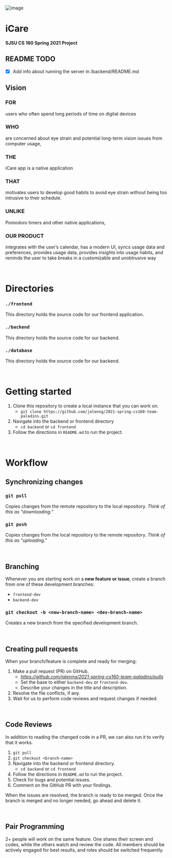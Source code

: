 ![image](https://user-images.githubusercontent.com/42555186/117086037-530e8d80-ad00-11eb-9ed7-77f48001290f.png)

# iCare

**SJSU CS 160 Spring 2021 Project**

## README TODO
- [X] Add info about running the server in /backend/README.md

## Vision
### FOR
users who often spend long periods of time on digital devices 
### WHO 
are concerned about eye strain and potential long-term vision issues from computer usage, 
### THE 
iCare app is a native application 
### THAT 
motivates users to develop good habits to avoid eye strain without being too intrusive to their schedule. 
### UNLIKE 
Pomodoro timers and other native applications, 
### OUR PRODUCT 
integrates with the user’s calendar, has a modern UI, syncs usage data and preferences, provides usage data, provides insights into usage habits, and reminds the user to take breaks in a customizable and unobtrusive way

<br/>

# Directories

### `./frontend`
This directory holds the source code for our frontend application.

### `./backend`
This directory holds the source code for our backend.

### `./database`
This directory holds the source code for our backend.

<br/>

# Getting started

1. Clone this repository to create a local instance that you can work on.
    - `git clone https://github.com/jalenng/2021-spring-cs160-team-paladins.git`
2. Navigate into the backend or frontend directory
    - `cd backend` or `cd frontend`
3. Follow the directions in `README.md` to run the project.

<br/>

# Workflow

## Synchronizing changes

### `git pull`
Copies changes from the remote repository to the local repository.
*Think of this as "downloading."*

### `git push`
Copies changes from the local repository to the remote repository. 
*Think of this as "uploading."*

<br/>

## Branching

Whenever you are starting work on a **new feature or issue**, create a branch from one of these development branches:
* `frontend-dev`
* `backend-dev`

### `git checkout -b <new-branch-name> <dev-branch-name>`
Creates a new branch from the specified development branch.

<br/>

## Creating pull requests

When your branch/feature is complete and ready for merging:
1. Make a pull request (PR) on GitHub. 
    - *https://github.com/jalenng/2021-spring-cs160-team-paladins/pulls*
    - Set the base to either `backend-dev` or `frontend-dev`.
    - Describe your changes in the title and description.
2. Resolve the file conflicts, if any.
3. Wait for us to perform code reviews and request changes if needed.

<br />

## Code Reviews

In addition to reading the changed code in a PR, we can also run it to verify that it works.

1. `git pull`
2. `git checkout <branch-name>`
3. Navigate into the backend or frontend directory.
    - `cd backend` or `cd frontend`
4. Follow the directions in `README.md` to run the project.
5. Check for bugs and potential issues.
6. Comment on the GitHub PR with your findings.

When the issues are resolved, the branch is ready to be merged. Once the branch is merged and no longer needed, go ahead and delete it.

<br />

## Pair Programming
2+ people will work on the same feature. One shares their screen and codes, while the others watch and review the code. All members should be actively engaged for best results, and roles should be switched frequently.

